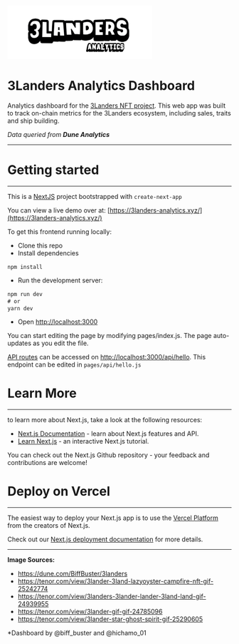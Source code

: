 <img src="https://github.com/biffbuster/3L-Analytics-Dashboard/blob/main/assets/images/3l_logo.png" width="325" height="120">

# 3Landers Analytics Dashboard

Analytics dashboard for the [3Landers NFT project](https://3landersnft.com/). This web app was built to track on-chain metrics for the 3Landers ecosystem, including sales, traits and ship building.

*Data queried from **Dune Analytics***

____________

# Getting started
____________

This is a [NextJS](https://nextjs.org/) project bootstrapped with `create-next-app`

You can view a live demo over at: [https://3landers-analytics.xyz/](https://3landers-analytics.xyz/)

To get this frontend running locally:

- Clone this repo
- Install dependencies
```
npm install
```
- Run the development server:
```
npm run dev
# or
yarn dev
```
- Open [http://localhost:3000](http://localhost:3000)

You can start editing the page by modifying pages/index.js. The page auto-updates as you edit the file.

[API routes](https://nextjs.org/docs/api-routes/introduction) can be accessed on [http://localhost:3000/api/hello](http://localhost:3000/api/hello). This endpoint can be edited in `pages/api/hello.js`

# Learn More
________

to learn more about Next.js, take a look at the following resources:
- [Next.js Documentation](https://nextjs.org/docs) - learn about Next.js features and API.
- [Learn Next.js](https://nextjs.org/learn/foundations/about-nextjs) - an interactive Next.js tutorial.

You can check out the Next.js Github repository - your feedback and contributions are welcome!

# Deploy on Vercel
__________

The easiest way to deploy your Next.js app is to use the [Vercel Platform](https://vercel.com/new?filter=next.js) from the creators of Next.js.

Check out our [Next.js deployment documentation](https://nextjs.org/docs/deployment) for more details.

_____________

**Image Sources:**

- https://dune.com/BiffBuster/3landers 
- https://tenor.com/view/3lander-3land-lazyoyster-campfire-nft-gif-25242774
- https://tenor.com/view/3landers-3lander-lander-3land-land-gif-24939955
- https://tenor.com/view/3lander-gif-gif-24785096
- https://tenor.com/view/3lander-star-ghost-spirit-gif-25290605

*Dashboard by @biff_buster and @hichamo_01
